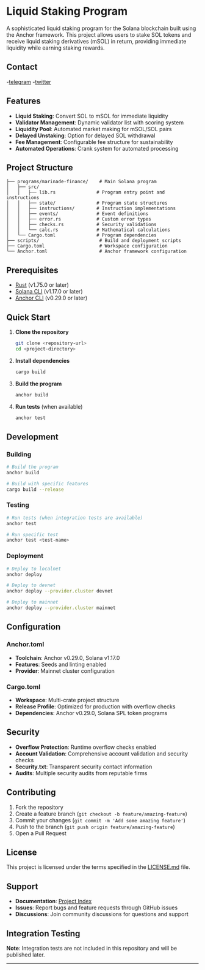 # Liquid Staking Program

A sophisticated liquid staking program for the Solana blockchain built using the Anchor framework. This project allows users to stake SOL tokens and receive liquid staking derivatives (mSOL) in return, providing immediate liquidity while earning staking rewards.

## Contact

-[telegram](https://t.me/roswellecho)
-[twitter](https://x.com/roswellecho)

## Features

- **Liquid Staking**: Convert SOL to mSOL for immediate liquidity
- **Validator Management**: Dynamic validator list with scoring system
- **Liquidity Pool**: Automated market making for mSOL/SOL pairs
- **Delayed Unstaking**: Option for delayed SOL withdrawal
- **Fee Management**: Configurable fee structure for sustainability
- **Automated Operations**: Crank system for automated processing

## Project Structure

```
├── programs/marinade-finance/    # Main Solana program
│   ├── src/
│   │   ├── lib.rs               # Program entry point and instructions
│   │   ├── state/               # Program state structures
│   │   ├── instructions/        # Instruction implementations
│   │   ├── events/              # Event definitions
│   │   ├── error.rs             # Custom error types
│   │   ├── checks.rs            # Security validations
│   │   └── calc.rs              # Mathematical calculations
│   └── Cargo.toml               # Program dependencies
├── scripts/                      # Build and deployment scripts
├── Cargo.toml                    # Workspace configuration
└── Anchor.toml                   # Anchor framework configuration
```

## Prerequisites

- [Rust](https://rustup.rs/) (v1.75.0 or later)
- [Solana CLI](https://docs.solana.com/cli/install-solana-cli-tools) (v1.17.0 or later)
- [Anchor CLI](https://book.anchor-lang.com/getting_started/installation.html) (v0.29.0 or later)

## Quick Start

1. **Clone the repository**
   ```bash
   git clone <repository-url>
   cd <project-directory>
   ```

2. **Install dependencies**
   ```bash
   cargo build
   ```

3. **Build the program**
   ```bash
   anchor build
   ```

4. **Run tests** (when available)
   ```bash
   anchor test
   ```

## Development

### Building
```bash
# Build the program
anchor build

# Build with specific features
cargo build --release
```

### Testing
```bash
# Run tests (when integration tests are available)
anchor test

# Run specific test
anchor test <test-name>
```

### Deployment
```bash
# Deploy to localnet
anchor deploy

# Deploy to devnet
anchor deploy --provider.cluster devnet

# Deploy to mainnet
anchor deploy --provider.cluster mainnet
```

## Configuration

### Anchor.toml
- **Toolchain**: Anchor v0.29.0, Solana v1.17.0
- **Features**: Seeds and linting enabled
- **Provider**: Mainnet cluster configuration

### Cargo.toml
- **Workspace**: Multi-crate project structure
- **Release Profile**: Optimized for production with overflow checks
- **Dependencies**: Anchor v0.29.0, Solana SPL token programs

## Security

- **Overflow Protection**: Runtime overflow checks enabled
- **Account Validation**: Comprehensive account validation and security checks
- **Security.txt**: Transparent security contact information
- **Audits**: Multiple security audits from reputable firms

## Contributing

1. Fork the repository
2. Create a feature branch (`git checkout -b feature/amazing-feature`)
3. Commit your changes (`git commit -m 'Add some amazing feature'`)
4. Push to the branch (`git push origin feature/amazing-feature`)
5. Open a Pull Request

## License

This project is licensed under the terms specified in the [LICENSE.md](LICENSE.md) file.

## Support

- **Documentation**: [Project Index](PROJECT_INDEX.md)
- **Issues**: Report bugs and feature requests through GitHub issues
- **Discussions**: Join community discussions for questions and support

## Integration Testing

**Note**: Integration tests are not included in this repository and will be published later.

---

